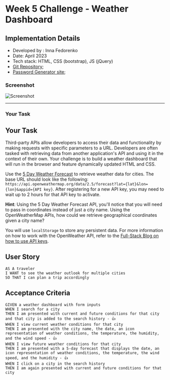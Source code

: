 # Week 5 Challenge - Weather Dashboard
## Implementation Details
* Developed by : Inna Fedorenko
* Date: April 2023
* Tech stack: HTML, CSS (bootstrap), JS (jQuery)
* [Git Repository](https://github.com/InnaFedorenko/work-day-scheduler);
* [Password Generator site](https://innafedorenko.github.io/work-day-scheduler/);

### Screenshot

![**Screenshot**](./Assets/innafedorenko.github.io_work-day-scheduler_%20(1).png)

- - - 
### Your Task
## Your Task

Third-party APIs allow developers to access their data and functionality by making requests with specific parameters to a URL. Developers are often tasked with retrieving data from another application's API and using it in the context of their own. Your challenge is to build a weather dashboard that will run in the browser and feature dynamically updated HTML and CSS.

Use the [5 Day Weather Forecast](https://openweathermap.org/forecast5) to retrieve weather data for cities. The base URL should look like the following: `https://api.openweathermap.org/data/2.5/forecast?lat={lat}&lon={lon}&appid={API key}`. After registering for a new API key, you may need to wait up to 2 hours for that API key to activate.

**Hint**: Using the 5 Day Weather Forecast API, you'll notice that you will need to pass in coordinates instead of just a city name. Using the OpenWeatherMap APIs, how could we retrieve geographical coordinates given a city name?

You will use `localStorage` to store any persistent data. For more information on how to work with the OpenWeather API, refer to the [Full-Stack Blog on how to use API keys](https://coding-boot-camp.github.io/full-stack/apis/how-to-use-api-keys).

## User Story

```
AS A traveler
I WANT to see the weather outlook for multiple cities
SO THAT I can plan a trip accordingly
```

## Acceptance Criteria

```
GIVEN a weather dashboard with form inputs
WHEN I search for a city
THEN I am presented with current and future conditions for that city and that city is added to the search history - 👍
WHEN I view current weather conditions for that city 
THEN I am presented with the city name, the date, an icon representation of weather conditions, the temperature, the humidity, and the wind speed - 👍
WHEN I view future weather conditions for that city
THEN I am presented with a 5-day forecast that displays the date, an icon representation of weather conditions, the temperature, the wind speed, and the humidity - 👍
WHEN I click on a city in the search history
THEN I am again presented with current and future conditions for that city
```
